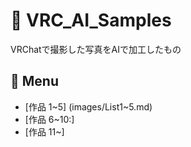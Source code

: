 # 🎨 VRC_AI_Samples

VRChatで撮影した写真をAIで加工したもの

## 📑 Menu
- [作品 1~5] (images/List1~5.md)
- [作品 6~10:]
- [作品 11~]

